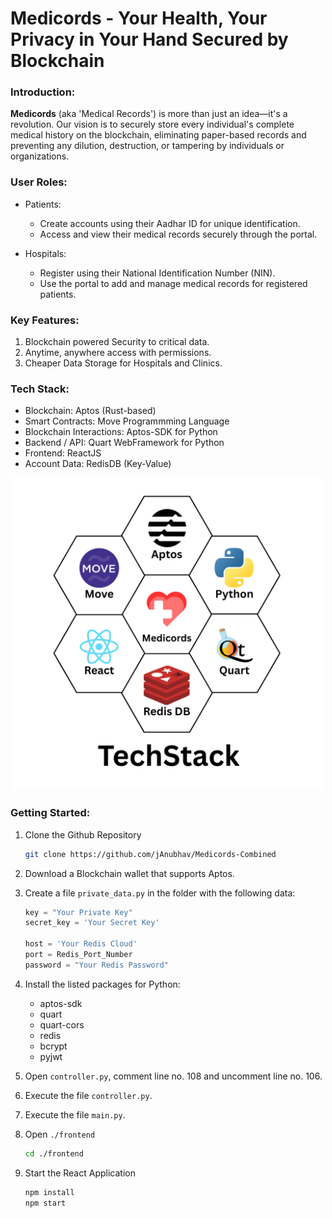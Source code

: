 # Medicords - Your Health, Your Privacy in Your Hand Secured by Blockchain

### Introduction:
**Medicords** (aka 'Medical Records') is more than just an idea—it's a revolution. Our vision is to securely store every individual's complete medical history on the blockchain, eliminating paper-based records and preventing any dilution, destruction, or tampering by individuals or organizations.

### User Roles:
- Patients:
  - Create accounts using their Aadhar ID for unique identification.
  - Access and view their medical records securely through the portal.

- Hospitals:
  - Register using their National Identification Number (NIN).
  - Use the portal to add and manage medical records for registered patients.

### Key Features:
1. Blockchain powered Security to critical data.
2. Anytime, anywhere access with permissions.
3. Cheaper Data Storage for Hospitals and Clinics.

### Tech Stack:
- Blockchain: Aptos (Rust-based)
- Smart Contracts: Move Programmming Language
- Blockchain Interactions: Aptos-SDK for Python
- Backend / API: Quart WebFramework for Python
- Frontend: ReactJS
- Account Data: RedisDB (Key-Value)

<img src="./sample/TechStack.png" alt="Tech Stack" width="500"/>

### Getting Started:
1. Clone the Github Repository

   ```bash
   git clone https://github.com/jAnubhav/Medicords-Combined
   ```
3. Download a Blockchain wallet that supports Aptos.
4. Create a file `private_data.py` in the folder with the following data:

   ```py
   key = "Your Private Key"
   secret_key = 'Your Secret Key'
    
   host = 'Your Redis Cloud'
   port = Redis_Port_Number
   password = "Your Redis Password"
   ```
6. Install the listed packages for Python:
   - aptos-sdk
   - quart
   - quart-cors
   - redis
   - bcrypt
   - pyjwt
5. Open `controller.py`, comment line no. 108 and uncomment line no. 106.
6. Execute the file `controller.py`.
7. Execute the file `main.py`.
8. Open `./frontend `

   ```bash
   cd ./frontend
   ```
9. Start the React Application

    ```bash
    npm install
    npm start
    ```
